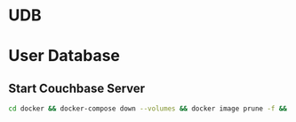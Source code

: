 # UDB

# User Database

## Start Couchbase Server
```bash
cd docker && docker-compose down --volumes && docker image prune -f && docker-compose up --build
```
